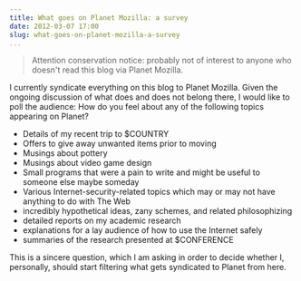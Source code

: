 ```yaml
---
title: What goes on Planet Mozilla: a survey
date: 2012-03-07 17:00
slug: what-goes-on-planet-mozilla-a-survey
...
```


> Attention conservation notice: probably not of interest to anyone who
> doesn't read this blog via Planet Mozilla.

I currently syndicate everything on this blog to Planet Mozilla. Given
the ongoing discussion of what does and does not belong there, I would
like to poll the audience: How do you feel about any of the following
topics appearing on Planet?

* Details of my recent trip to $COUNTRY
* Offers to give away unwanted items prior to moving
* Musings about pottery
* Musings about video game design
* Small programs that were a pain to write and might be useful to
  someone else maybe someday
* Various Internet-security-related topics which may or may not have
  anything to do with The Web
* incredibly hypothetical ideas, zany schemes, and related
  philosophizing
* detailed reports on my academic research
* explanations for a lay audience of how to use the Internet safely
* summaries of the research presented at $CONFERENCE

This is a sincere question, which I am asking in order to decide
whether I, personally, should start filtering what gets syndicated to
Planet from here.

